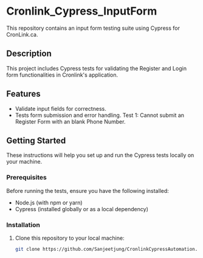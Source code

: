 # Cronlink_Cypress_InputForm

This repository contains an input form testing suite using Cypress for CronLink.ca.

## Description

This project includes Cypress tests for validating the Register and Login form functionalities in Cronlink's application.

## Features

- Validate input fields for correctness.
- Tests form submission and error handling.
  Test 1: Cannot submit an Register Form with an blank Phone Number.


## Getting Started

These instructions will help you set up and run the Cypress tests locally on your machine.

### Prerequisites

Before running the tests, ensure you have the following installed:

- Node.js (with npm or yarn)
- Cypress (installed globally or as a local dependency)

### Installation

1. Clone this repository to your local machine:

   ```bash
   git clone https://github.com/Sanjeetjung/CronlinkCypressAutomation.git
